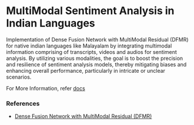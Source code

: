 # MultiModal Sentiment Analysis in Indian Languages

Implementation of Dense Fusion Network with
MultiModal Residual (DFMR) for native indian languages like Malayalam
by integrating multimodal information comprising of transcripts, videos and
audios for sentiment analysis. By utilizing various modalities, the goal is
to boost the precision and resilience of sentiment analysis models, thereby
mitigating biases and enhancing overall performance, particularly in intricate
or unclear scenarios.

For More Information, refer [docs](./docs/)

### References
- [Dense Fusion Network with MultiModal Residual (DFMR)](https://ieeexplore.ieee.org/document/9428321)